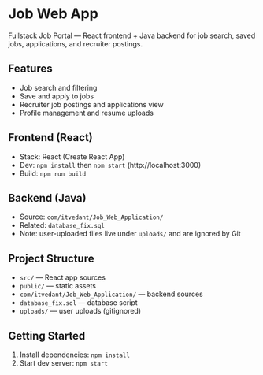 ﻿# Job Web App

Fullstack Job Portal — React frontend + Java backend for job search, saved jobs, applications, and recruiter postings.

## Features
- Job search and filtering
- Save and apply to jobs
- Recruiter job postings and applications view
- Profile management and resume uploads

## Frontend (React)
- Stack: React (Create React App)
- Dev: `npm install` then `npm start` (http://localhost:3000)
- Build: `npm run build`

## Backend (Java)
- Source: `com/itvedant/Job_Web_Application/`
- Related: `database_fix.sql`
- Note: user-uploaded files live under `uploads/` and are ignored by Git

## Project Structure
- `src/` — React app sources
- `public/` — static assets
- `com/itvedant/Job_Web_Application/` — backend sources
- `database_fix.sql` — database script
- `uploads/` — user uploads (gitignored)

## Getting Started
1) Install dependencies: `npm install`
2) Start dev server: `npm start`
